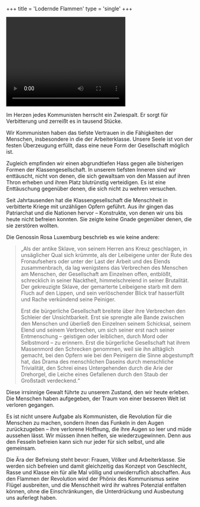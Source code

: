+++
title = 'Lodernde Flammen'
type = 'single'
+++

<video width="320" height="240" controls><source src="/pourtoi2.webm" type="video/webm"/>Your browser does not support the video tag.</video>

Im Herzen jedes Kommunisten herrscht ein Zwiespalt. Er sorgt für Verbitterung und zerreißt es in tausend Stücke.

Wir Kommunisten haben das tiefste Vertrauen in die Fähigkeiten der Menschen, insbesondere in die der Arbeiterklasse. Unsere Seele ist von der festen Überzeugung erfüllt, dass eine neue Form der Gesellschaft möglich ist.

Zugleich empfinden wir einen abgrundtiefen Hass gegen alle bisherigen Formen der Klassengesellschaft. In unserem tiefsten Inneren sind wir enttäuscht, nicht von denen, die sich gewaltsam von den Massen auf ihren Thron erheben und ihren Platz blutrünstig verteidigen. Es ist eine Enttäuschung gegenüber denen, die sich nicht zu wehren versuchen.

Seit Jahrtausenden hat die Klassengesellschaft die Menschheit in verbitterte Kriege mit unzähligen Opfern geführt. Aus ihr gingen das Patriarchat und die Nationen hervor – Konstrukte, von denen wir uns bis heute nicht befreien konnten. Sie zeigte keine Gnade gegenüber denen, die sie zerstören wollten.

Die Genossin Rosa Luxemburg beschrieb es wie keine andere:

> „Als der antike Sklave, von seinem Herren ans Kreuz geschlagen, in unsäglicher Qual sich krümmte, als der Leibeigene unter der Rute des Fronaufsehers oder unter der Last der Arbeit und des Elends zusammenbrach, da lag wenigstens das Verbrechen des Menschen am Menschen, der Gesellschaft am Einzelnen offen, entblößt, schrecklich in seiner Nacktheit, himmelschreiend in seiner Brutalität. Der gekreuzigte Sklave, der gemarterte Leibeigene starb mit dem Fluch auf den Lippen, und sein verlöschender Blick traf hasserfüllt und Rache verkündend seine Peiniger.
> 
> Erst die bürgerliche Gesellschaft breitete über ihre Verbrechen den Schleier der Unsichtbarkeit. Erst sie sprengte alle Bande zwischen den Menschen und überließ den Einzelnen seinem Schicksal, seinem Elend und seinem Verbrechen, um sich seiner erst nach seiner Entmenschung – geistigen oder leiblichen, durch Mord oder Selbstmord – zu erinnern. Erst die bürgerliche Gesellschaft hat ihrem Massenmord den Schrecken genommen, weil sie ihn alltäglich gemacht, bei den Opfern wie bei den Peinigern die Sinne abgestumpft hat, das Drama des menschlichen Daseins durch menschliche Trivialität, den Schrei eines Untergehenden durch die Arie der Drehorgel, die Leiche eines Gefallenen durch den Staub der Großstadt verdeckend.“

Diese irrsinnige Gewalt führte zu unserem Zustand, den wir heute erleben. Die Menschen haben aufgegeben, der Traum von einer besseren Welt ist verloren gegangen.

Es ist nicht unsere Aufgabe als Kommunisten, die Revolution für die Menschen zu machen, sondern ihnen das Funkeln in den Augen zurückzugeben – ihre verlorene Hoffnung, die ihre Augen so leer und müde aussehen lässt. Wir müssen ihnen helfen, sie wiederzugewinnen. Denn aus den Fesseln befreien kann sich nur jeder für sich selbst, und alle gemeinsam.

Die Ära der Befreiung steht bevor: Frauen, Völker und Arbeiterklasse. Sie werden sich befreien und damit gleichzeitig das Konzept von Geschlecht, Rasse und Klasse ein für alle Mal völlig und unwiderruflich abschaffen. Aus den Flammen der Revolution wird der Phönix des Kommunismus seine Flügel ausbreiten, und die Menschheit wird ihr wahres Potenzial entfalten können, ohne die Einschränkungen, die Unterdrückung und Ausbeutung uns auferlegt haben.
